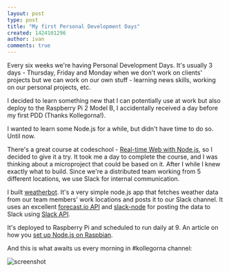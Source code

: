 ```yaml
---
layout: post
type: post
title: "My first Personal Development Days"
created: 1424101296
author: ivan
comments: true
---
```


Every six weeks we're having Personal Development Days. It's usually 3 days - Thursday, Friday and Monday when we don't work on clients' projects but we can work on our own stuff - learning news skills, working on our personal projects, etc. 

I decided to learn something new that I can potentially use at work but also deploy to the Raspberry Pi 2 Model B, I accidentally received a day before my first PDD (Thanks Kollegorna!).

I wanted to learn some Node.js for a while, but didn't have time to do so.
Until now.

There's a great course at codeschool - [Real-time Web with Node.js](https://www.codeschool.com/courses/real-time-web-with-node-js), so I decided to give it a try.
It took me a day to complete the course, and I was thinking about a microproject that could be based on it.
After I while I knew exactly what to build. Since we're a distributed team working from 5 different locations, we use Slack for internal communication.

I built [weatherbot](https://github.com/kollegorna/weatherbot). It's a very simple node.js app that fetches weather data from our team members' work locations and posts it to our Slack channel.
It uses an excellent [forecast.io API](http://forecast.io/) and [slack-node](https://www.npmjs.com/package/slack-node) for posting the data to Slack using [Slack API](https://api.slack.com/web).

It's deployed to Raspberry Pi and scheduled to run daily at 9.
An article on how you [set up Node.js on Raspbian](http://weworkweplay.com/play/raspberry-pi-nodejs/).

And this is what awaits us every morning in #kollegorna channel:

![screenshot](https://cdn.rawgit.com/kollegorna/weatherbot/master/assets/slack-screenshot.png)
